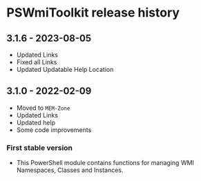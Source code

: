 # PSWmiToolkit release history

## 3.1.6 - 2023-08-05

* Updated Links
* Fixed all Links
* Updated Updatable Help Location

## 3.1.0 - 2022-02-09

* Moved to `MEM-Zone`
* Updated Links
* Updated help
* Some code improvements

### First stable version

* This PowerShell module contains functions for managing WMI Namespaces, Classes and Instances.
